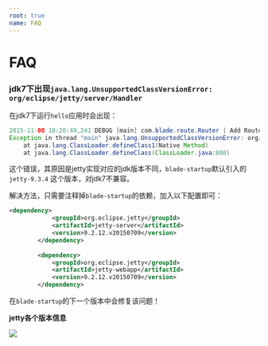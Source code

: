 ```yaml
---
root: true
name: FAQ
---
```


# FAQ

### jdk7下出现`java.lang.UnsupportedClassVersionError: org/eclipse/jetty/server/Handler`

在jdk7下运行`hello`应用时会出现：

```java
2015-11-08 18:20:49,241 DEBUG [main] com.blade.route.Router | Add Route：GET	/
Exception in thread "main" java.lang.UnsupportedClassVersionError: org/eclipse/jetty/server/Handler : Unsupported major.minor version 52.0
	at java.lang.ClassLoader.defineClass1(Native Method)
	at java.lang.ClassLoader.defineClass(ClassLoader.java:800)
```

这个错误，其原因是jetty实现对应的jdk版本不同，`blade-startup`默认引入的 `jetty-9.3.4` 这个版本，对jdk7不兼容。

解决方法，只需要注释掉`blade-startup`的依赖，加入以下配置即可：

```xml
<dependency>
		    <groupId>org.eclipse.jetty</groupId>
		    <artifactId>jetty-server</artifactId>
		    <version>9.2.12.v20150709</version>
		</dependency>
        
        <dependency>
		    <groupId>org.eclipse.jetty</groupId>
		    <artifactId>jetty-webapp</artifactId>
		    <version>9.2.12.v20150709</version>
		</dependency>
```

在`blade-startup`的下一个版本中会修复该问题！

**jetty各个版本信息**

![](http://i.imgur.com/cc35Yjd.png)

